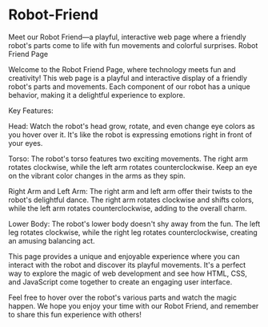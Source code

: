 # Robot-Friend
Meet our Robot Friend—a playful, interactive web page where a friendly robot's parts come to life with fun movements and colorful surprises.
Robot Friend Page

Welcome to the Robot Friend Page, where technology meets fun and creativity! This web page is a playful and interactive display of a friendly robot's parts and movements. Each component of our robot has a unique behavior, making it a delightful experience to explore.

Key Features:

Head: Watch the robot's head grow, rotate, and even change eye colors as you hover over it. It's like the robot is expressing emotions right in front of your eyes.

Torso: The robot's torso features two exciting movements. The right arm rotates clockwise, while the left arm rotates counterclockwise. Keep an eye on the vibrant color changes in the arms as they spin.

Right Arm and Left Arm: The right arm and left arm offer their twists to the robot's delightful dance. The right arm rotates clockwise and shifts colors, while the left arm rotates counterclockwise, adding to the overall charm.

Lower Body: The robot's lower body doesn't shy away from the fun. The left leg rotates clockwise, while the right leg rotates counterclockwise, creating an amusing balancing act.

This page provides a unique and enjoyable experience where you can interact with the robot and discover its playful movements. It's a perfect way to explore the magic of web development and see how HTML, CSS, and JavaScript come together to create an engaging user interface.

Feel free to hover over the robot's various parts and watch the magic happen. We hope you enjoy your time with our Robot Friend, and remember to share this fun experience with others!
